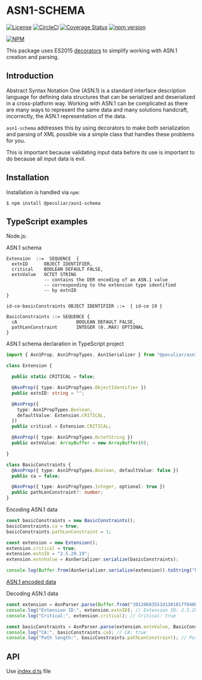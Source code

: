 # ASN1-SCHEMA

[![License](https://img.shields.io/badge/license-MIT-green.svg?style=flat)](https://raw.githubusercontent.com/PeculiarVentures/asn1-schema/master/LICENSE.md)
[![CircleCI](https://circleci.com/gh/PeculiarVentures/asn1-schema.svg?style=svg)](https://circleci.com/gh/PeculiarVentures/asn1-schema)
[![Coverage Status](https://coveralls.io/repos/github/PeculiarVentures/asn1-schema/badge.svg?branch=master&t=ddJivl)](https://coveralls.io/github/PeculiarVentures/asn1-schema?branch=master)
[![npm version](https://badge.fury.io/js/@peculiar/asn1-schema.svg)](https://badge.fury.io/js/@peculiar/asn1-schema)

[![NPM](https://nodei.co/npm/@peculiar/json-schema.png)](https://nodei.co/npm/@peculiar/asn1-schema/)

This package uses ES2015 [decorators](https://medium.com/google-developers/exploring-es7-decorators-76ecb65fb841) to simplify working with ASN.1 creation and parsing. 


## Introduction

Abstract Syntax Notation One (ASN.1) is a standard interface description language for defining data structures that can be serialized and deserialized in a cross-platform way. Working with ASN.1 can be complicated as there are many ways to represent the same data and many solutions handcraft, incorrectly, the ASN.1 representation of the data.

`asn1-schema` addresses this by using decorators to make both serialization and parsing of XML possible via a simple class that handles these problems for you. 

This is important because validating input data before its use is important to do because all input data is evil. 


## Installation

Installation is handled via  `npm`:

```
$ npm install @peculiar/asn1-schema
```

## TypeScript examples
Node.js:

ASN.1 schema
```
Extension  ::=  SEQUENCE  {
  extnID      OBJECT IDENTIFIER,
  critical    BOOLEAN DEFAULT FALSE,
  extnValue   OCTET STRING
              -- contains the DER encoding of an ASN.1 value
              -- corresponding to the extension type identified
              -- by extnID
}

id-ce-basicConstraints OBJECT IDENTIFIER ::=  { id-ce 19 }

BasicConstraints ::= SEQUENCE {
  cA                      BOOLEAN DEFAULT FALSE,
  pathLenConstraint       INTEGER (0..MAX) OPTIONAL 
}
```

ASN.1 schema declaration in TypeScript project
```ts
import { Asn1Prop, Asn1PropTypes, Asn1Serializer } from "@peculiar/asn1-schema";

class Extension {

  public static CRITICAL = false;

  @AsnProp({ type: Asn1PropTypes.ObjectIdentifier })
  public extnID: string = "";

  @AsnProp({
    type: Asn1PropTypes.Boolean,
    defaultValue: Extension.CRITICAL,
  })
  public critical = Extension.CRITICAL;

  @AsnProp({ type: Asn1PropTypes.OctetString })
  public extnValue: ArrayBuffer = new ArrayBuffer(0);

}

class BasicConstraints {
  @AsnProp({ type: Asn1PropTypes.Boolean, defaultValue: false })
  public ca = false;

  @AsnProp({ type: Asn1PropTypes.Integer, optional: true })
  public pathLenConstraint?: number;
}
```

Encoding ASN.1 data
```ts
const basicConstraints = new BasicConstraints();
basicConstraints.ca = true;
basicConstraints.pathLenConstraint = 1;

const extension = new Extension();
extension.critical = true;
extension.extnID = "2.5.29.19";
extension.extnValue = AsnSerializer.serialize(basicConstraints);

console.log(Buffer.from(AsnSerializer.serialize(extension)).toString("hex")); // 30120603551d130101ff040830060101ff020101
```

[ASN.1 encoded  data](http://lapo.it/asn1js/#MBIGA1UdEwEB_wQIMAYBAf8CAQE)

Decoding ASN.1 data
```ts
const extension = AsnParser.parse(Buffer.from("30120603551d130101ff040830060101ff020101", "hex"), Extension);
console.log("Extension ID:", extension.extnID); // Extension ID: 2.5.29.19
console.log("Critical:", extension.critical); // Critical: true

const basicConstraints = AsnParser.parse(extension.extnValue, BasicConstraints);
console.log("CA:", basicConstraints.ca); // CA: true
console.log("Path length:", basicConstraints.pathLenConstraint); // Path length: 1
```

## API

Use [index.d.ts](index.d.ts) file

